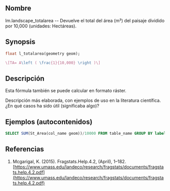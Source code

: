## Nombre
lm.landscape_totalarea --  Devuelve el total del área (m²) del paisaje dividido por 10,000 (unidades: Hectáreas).

## Synopsis

```sql
float l_totalarea(geometry geom);
```

```tex
\[TA= A\left ( \frac{1}{10,000} \right )\]
```

## Descripción

Esta fórmula también se puede calcular en formato ráster.

Descripción más elaborada, con ejemplos de uso en la literatura científica. ¿En qué casos ha sido útil (significaba algo)?


## Ejemplos (autocontenidos)


```sql
SELECT SUM(St_Area(col_name geom))/10000 FROM table_name GROUP BY label;
```

## Referencias

1. Mcgarigal, K. (2015). Fragstats.Help.4.2, (April), 1–182. [https://www.umass.edu/landeco/research/fragstats/documents/fragstats.help.4.2.pdf](https://www.umass.edu/landeco/research/fragstats/documents/fragstats.help.4.2.pdf)
